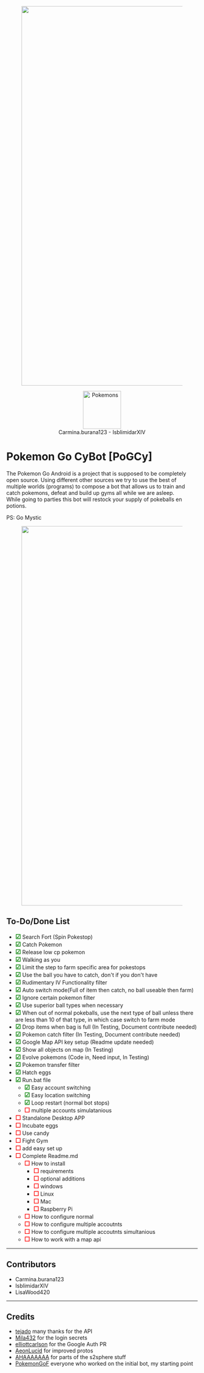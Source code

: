 <center>
<figure>
<img src="https://s19.postimg.org/yke8p5mcz/realistic_pokemon_season_1_by_arvalis_d66xl8c.jpg" width="1000" alt="Pokemons"/>
</figure>
</center>

<center>
<figure>
<img src="https://s19.postimg.org/ygftv5rhv/Vak213_Devils.png" width="100" alt="Pokemons"/>
<figcaption> Carmina.burana123 - IsblimidarXIV </figcaption>
</figure>
</center>

# Pokemon Go CyBot [PoGCy]
The Pokemon Go Android is a project that is supposed to be completely open source. Using different other sources we try to use the best of multiple worlds (programs) to compose a bot that allows us to train and catch pokemons, defeat and build up gyms all while we are asleep.  
While going to parties this bot will restock your supply of pokeballs en potions. 

PS: Go Mystic

<center>
<figure>
<img src="https://s19.postimg.org/vetmyy3qr/nwo_C89k.jpg" width="1000" alt="Pokemons"/>
</figure>
</center>

## To-Do/Done List
 * <font size="3" color="green">**☑**</font> 	Search Fort (Spin Pokestop)
 * <font size="3" color="green">**☑**</font> 	Catch Pokemon
 * <font size="3" color="green">**☑**</font> 	Release low cp pokemon
 * <font size="3" color="green">**☑**</font> 	Walking as you
 * <font size="3" color="green">**☑**</font> 	Limit the step to farm specific area for pokestops
 * <font size="3" color="green">**☑**</font> 	Use the ball you have to catch, don't if you don't have
 * <font size="3" color="green">**☑**</font> 	Rudimentary IV Functionality filter
 * <font size="3" color="green">**☑**</font> 	Auto switch mode(Full of item then catch, no ball useable then farm)
 * <font size="3" color="green">**☑**</font> 	Ignore certain pokemon filter
 * <font size="3" color="green">**☑**</font> 	Use superior ball types when necessary
 * <font size="3" color="green">**☑**</font> 	When out of normal pokeballs, use the next type of ball unless there are less than 10 of that type, in which case switch to farm mode
 * <font size="3" color="green">**☑**</font> 	Drop items when bag is full (In Testing, Document contribute needed)
 * <font size="3" color="green">**☑**</font> 	Pokemon catch filter (In Testing, Document contribute needed)
 * <font size="3" color="green">**☑**</font> 	Google Map API key setup (Readme update needed)
 * <font size="3" color="green">**☑**</font> 	Show all objects on map (In Testing)
 * <font size="3" color="green">**☑**</font> 	Evolve pokemons (Code in, Need input, In Testing)
 * <font size="3" color="green">**☑**</font> 	Pokemon transfer filter
 * <font size="3" color="green">**☑**</font> 	Hatch eggs
 * <font size="3" color="green">**☑**</font> 	Run.bat file
	 * <font size="3" color="green">**☑**</font> 	Easy account switching
	 * <font size="3" color="green">**☑**</font> 	Easy location switching
	 * <font size="3" color="green">**☑**</font> 	Loop restart (normal bot stops)
	 * <font size="3" color="red">**☐**</font> 		multiple accounts simulatanious
 * <font size="3" color="red">**☐**</font> 		Standalone Desktop APP
 * <font size="3" color="red">**☐**</font> 		Incubate eggs
 * <font size="3" color="red">**☐**</font> 		Use candy
 * <font size="3" color="red">**☐**</font> 		Fight Gym
 * <font size="3" color="red">**☐**</font> 		add easy set up
 * <font size="3" color="red">**☐**</font> 		Complete Readme.md
	 * <font size="3" color="red">**☐**</font> 		How to install
	 	* <font size="3" color="red">**☐**</font> 		requirements
	 	* <font size="3" color="red">**☐**</font> 		optional additions
	 	* <font size="3" color="red">**☐**</font> 		windows
	 	* <font size="3" color="red">**☐**</font> 		Linux
	 	* <font size="3" color="red">**☐**</font> 		Mac
	 	* <font size="3" color="red">**☐**</font> 		Raspberry Pi
	 * <font size="3" color="red">**☐**</font> 		How to configure normal
	 * <font size="3" color="red">**☐**</font> 		How to configure multiple accoutnts
	 * <font size="3" color="red">**☐**</font> 		How to configure multiple accoutnts simultanious
	 * <font size="3" color="red">**☐**</font> 		How to work with a map api
 
-------
## Contributors
- Carmina.burana123
- IsblimidarXIV
- LisaWood420

-------
## Credits
- [tejado](https://github.com/tejado) many thanks for the API
- [Mila432](https://github.com/Mila432/Pokemon_Go_API) for the login secrets
- [elliottcarlson](https://github.com/elliottcarlson) for the Google Auth PR
- [AeonLucid](https://github.com/AeonLucid/POGOProtos) for improved protos
- [AHAAAAAAA](https://github.com/AHAAAAAAA/PokemonGo-Map) for parts of the s2sphere stuff
- [PokemonGoF](https://github.com/PokemonGoF/PokemonGo-Bot) everyone who worked on the initial bot, my starting point
